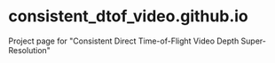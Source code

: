# consistent_dtof_video.github.io
Project page for "Consistent Direct Time-of-Flight Video Depth Super-Resolution"
